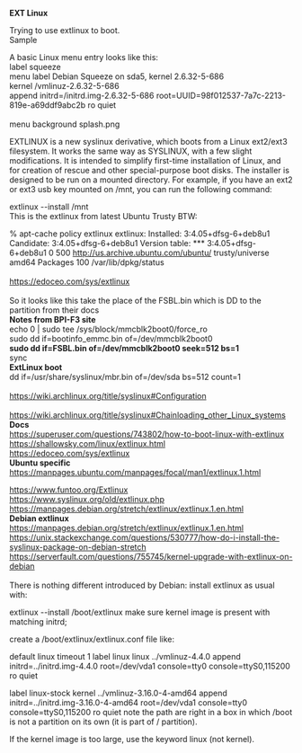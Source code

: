 **EXT Linux**
<br>

Trying to use extlinux to boot.<br>
Sample<br>

A basic Linux menu entry looks like this:<br>
label squeeze<br>
menu label Debian Squeeze on sda5, kernel 2.6.32-5-686<br>
kernel /vmlinuz-2.6.32-5-686<br>
append initrd=/initrd.img-2.6.32-5-686 root=UUID=98f012537-7a7c-2213-819e-a69ddf9abc2b ro quiet<br>
<br>
menu background splash.png
<br>

EXTLINUX is a new syslinux derivative, which boots from a Linux ext2/ext3 filesystem. It works the same way as SYSLINUX, with a few slight modifications. It is intended to simplify first-time installation of Linux, and for creation of rescue and other special-purpose boot disks.
The installer is designed to be run on a mounted directory. For example, if you have an ext2 or ext3 usb key mounted on /mnt, you can run the following command:

extlinux --install /mnt
<br>
This is the extlinux from latest Ubuntu Trusty BTW:

% apt-cache policy extlinux
extlinux:
Installed: 3:4.05+dfsg-6+deb8u1
Candidate: 3:4.05+dfsg-6+deb8u1
Version table:
*** 3:4.05+dfsg-6+deb8u1 0
500 http://us.archive.ubuntu.com/ubuntu/ trusty/universe amd64 Packages
100 /var/lib/dpkg/status
<br>
<br>
https://edoceo.com/sys/extlinux
<br>
<br>
So it looks like this take the place of the FSBL.bin which is DD to the partition from their docs
<br>
**Notes from BPI-F3 site**
<br>
echo 0 | sudo tee /sys/block/mmcblk2boot0/force_ro<br>
sudo dd if=bootinfo_emmc.bin of=/dev/mmcblk2boot0<br>
**sudo dd if=FSBL.bin of=/dev/mmcblk2boot0 seek=512 bs=1**
<br>
sync
<br>
**ExtLinux boot**
<br>
dd if=/usr/share/syslinux/mbr.bin of=/dev/sda bs=512 count=1
<br>
<br>
https://wiki.archlinux.org/title/syslinux#Configuration
<br>
<br>
https://wiki.archlinux.org/title/syslinux#Chainloading_other_Linux_systems
**Docs**
<br>
https://superuser.com/questions/743802/how-to-boot-linux-with-extlinux
<br>
https://shallowsky.com/linux/extlinux.html
<br>
https://edoceo.com/sys/extlinux
<br>
**Ubuntu specific**
<br>
https://manpages.ubuntu.com/manpages/focal/man1/extlinux.1.html
<br>

https://www.funtoo.org/Extlinux
<br>
https://www.syslinux.org/old/extlinux.php
<br>
https://manpages.debian.org/stretch/extlinux/extlinux.1.en.html
<br>
**Debian extlinux**
<br>
https://manpages.debian.org/stretch/extlinux/extlinux.1.en.html
<br>
https://unix.stackexchange.com/questions/530777/how-do-i-install-the-syslinux-package-on-debian-stretch
<br>
https://serverfault.com/questions/755745/kernel-upgrade-with-extlinux-on-debian
<br>
<br>
There is nothing different introduced by Debian: install extlinux as usual with:

extlinux --install /boot/extlinux
make sure kernel image is present with matching initrd;

create a /boot/extlinux/extlinux.conf file like:

default linux
timeout 1
label linux
linux ../vmlinuz-4.4.0
append initrd=../initrd.img-4.4.0 root=/dev/vda1 console=tty0 console=ttyS0,115200 ro quiet

label linux-stock
kernel ../vmlinuz-3.16.0-4-amd64
append initrd=../initrd.img-3.16.0-4-amd64 root=/dev/vda1 console=tty0 console=ttyS0,115200 ro quiet
note the path are right in a box in which /boot is not a partition on its own (it is part of / partition).

If the kernel image is too large, use the keyword linux (not kernel).

